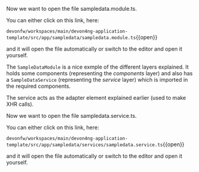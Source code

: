 Now we want to open the file sampledata.module.ts. 

You can either click on this link, here: 

`devonfw/workspaces/main/devon4ng-application-template/src/app/sampledata/sampledata.module.ts`{{open}}

and it will open the file automatically or switch to the editor and open it yourself. 

The `SampleDataModule` is a nice exmple of the different layers explained. It holds some components (representing the *components* layer) and also has a `SampleDataService` (representing the *service* layer) which is imported in the required components.

The service acts as the adapter element explained earlier (used to make XHR calls). 



Now we want to open the file sampledata.service.ts. 

You can either click on this link, here: 

`devonfw/workspaces/main/devon4ng-application-template/src/app/sampledata/services/sampledata.service.ts`{{open}}

and it will open the file automatically or switch to the editor and open it yourself. 